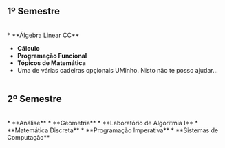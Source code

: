 ## 1º Semestre
<br>
* **Álgebra Linear CC**

* **Cálculo**
* **Programação Funcional**
* **Tópicos de Matemática**
* Uma de várias cadeiras opçionais UMinho. Nisto não te posso ajudar...
<br><br>
## 2º Semestre
<br>
* **Análise**
* **Geometria**
* **Laboratório de Algoritmia I**
* **Matemática Discreta**
* **Programação Imperativa**
* **Sistemas de Computação**
